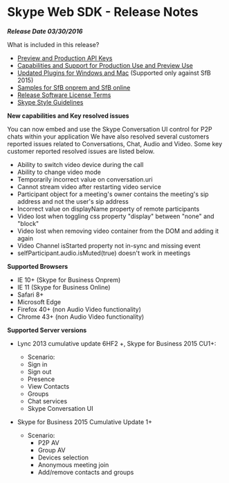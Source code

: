# Skype Web SDK - Release Notes 

_**Release Date 03/30/2016**_

What is included in this release?

- [Preview and Production API Keys](APIProductKeys.md)
- [Capabilities and Support for Production Use and Preview Use](APIProductKeys.md#L29)
- [Updated Plugins for Windows and Mac](GettingStarted.md)  (Supported only against SfB 2015)
- [Samples for SfB onprem and SfB online](https://github.com/OfficeDev/skype-web-sdk-samples)
- [Release Software License Terms](TermsOfService.md)
- [Skype Style Guidelines](https://github.com/OfficeDev/skype-web-sdk-samples/blob/master/SkypeWebSDK-StyleGuidelines.pdf)

**New capabilities and Key resolved issues**

You can now embed and use the Skype Conversation UI control for P2P chats within your application
We have also resolved several customers reported issues related to Conversations, Chat, Audio and Video. Some key customer reported resolved issues are listed below.

- Ability to switch video device during the call
- Ability to change video mode 
- Temporarily incorrect value on conversation.uri
- Cannot stream video after restarting video service
- Participant object for a meeting's owner contains the meeting's sip address and not the user's sip address
- Incorrect value on displayName property of remote participants
- Video lost when toggling css property "display" between "none" and "block"
- Video lost when removing video container from the DOM and adding it again
- Video Channel isStarted property not in-sync and missing event
- selfParticipant.audio.isMuted(true) doesn't work in meetings

**Supported Browsers**

- IE 10+ (Skype for Business Onprem)
- IE 11 (Skype for Business Online)
- Safari 8+
- Microsoft Edge
- Firefox 40+ (non Audio Video functionality)
- Chrome 43+ (non Audio Video functionality)

**Supported Server versions**

- Lync 2013 cumulative update 6HF2 +, Skype for Business 2015 CU1+:
 
   - Scenario:
    - Sign in
    - Sign out
    - Presence
    - View Contacts
    - Groups
    - Chat services
    - Skype Conversation UI
    

- Skype for Business 2015 Cumulative Update 1+

    - Scenario: 
      - P2P AV
      - Group AV
      - Devices selection
      - Anonymous meeting join
      - Add/remove contacts and groups

